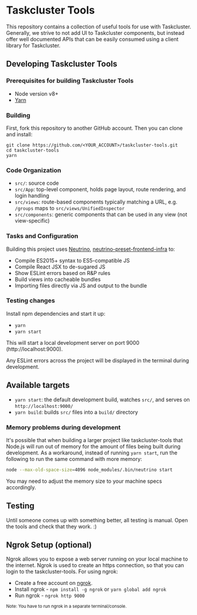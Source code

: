 # Taskcluster Tools

This repository contains a collection of useful tools for use with Taskcluster.
Generally, we strive to not add UI to Taskcluster components, but instead offer
well documented APIs that can be easily consumed using a client library for
Taskcluster.

## Developing Taskcluster Tools

### Prerequisites for building Taskcluster Tools

- Node version v8+
- [Yarn](https://www.npmjs.com/package/yarn)

### Building

First, fork this repository to another GitHub account. Then you can clone and install:

```
git clone https://github.com/<YOUR_ACCOUNT>/taskcluster-tools.git
cd taskcluster-tools
yarn
```

### Code Organization

- `src/`: source code
- `src/App`: top-level component, holds page layout, route rendering, and login handling
- `src/views`: route-based components typically matching a URL, e.g. `/groups` maps to `src/views/UnifiedInspector`
- `src/components`: generic components that can be used in any view (not view-specific)

### Tasks and Configuration

Building this project uses [Neutrino](https://github.com/mozilla-neutrino/neutrino),
[neutrino-preset-frontend-infra](https://github.com/mozilla-frontend-infra/neutrino-preset-mozilla-frontend-infra) to:

- Compile ES2015+ syntax to ES5-compatible JS
- Compile React JSX to de-sugared JS
- Show ESLint errors based on R&P rules
- Build views into cacheable bundles
- Importing files directly via JS and output to the bundle

### Testing changes

Install npm dependencies and start it up:

- `yarn`
- `yarn start`

This will start a local development server on port 9000 (http://localhost:9000).

Any ESLint errors across the project will be displayed in the terminal during development.

## Available targets

- `yarn start`: the default development build, watches `src/`, and serves on `http://localhost:9000/`
- `yarn build`: builds `src/` files into a `build/` directory

### Memory problems during development

It's possible that when building a larger project like taskcluster-tools that Node.js will run out
of memory for the amount of files being built during development. As a workaround, instead of
running `yarn start`, run the following to run the same command with more memory:

```sh
node --max-old-space-size=4096 node_modules/.bin/neutrino start
```

You may need to adjust the memory size to your machine specs accordingly.

## Testing

Until someone comes up with something better, all testing is manual. Open the tools and check that they work. :)

## Ngrok Setup (optional)

Ngrok allows you to expose a web server running on your local machine to the internet.
Ngrok is used to create an https connection, so that you can login to the taskcluster-tools.
For using ngrok:

- Create a free account on [ngrok](https://ngrok.com/).
- Install ngrok - `npm install -g ngrok` or `yarn global add ngrok`
- Run ngrok - `ngrok http 9000`

<sup>Note: You have to run ngrok in a separate terminal/console.</sup>
